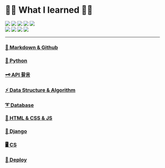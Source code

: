 # 👩‍💻 What I learned 📒🚩


<img src="https://img.shields.io/badge/GitHub-181717?style=for-the-badge&logo=GitHub&logoColor=white"/> <img src="https://img.shields.io/badge/Markdown-000000?style=for-the-badge&logo=Markdown&logoColor=white"/> <img src="https://img.shields.io/badge/PYTHON-3776AB?style=for-the-badge&logo=Python&logoColor=white"/> <img src="https://img.shields.io/badge/SQLite-003B57?style=for-the-badge&logo=SQLite&logoColor=white"/> <img src="https://img.shields.io/badge/MySQL-4479A1?style=for-the-badge&logo=MySQL&logoColor=white"/><br><img src="https://img.shields.io/badge/HTML-E34F26?style=for-the-badge&logo=HTML5&logoColor=white"/> <img src="https://img.shields.io/badge/CSS-1572B6?style=for-the-badge&logo=CSS3&logoColor=white"/> <img src="https://img.shields.io/badge/JAVASCRIPT-F7DF1E?style=for-the-badge&logo=Javascript&logoColor=white"/> <img src="https://img.shields.io/badge/DJANGO-092E20?style=for-the-badge&logo=django&logoColor=white">
<hr>


### [🎈 Markdown & Github](Git/README.md)

### [🌱 Python](Python/README.md)

### [🗝️ API 활용](API.md)

### [⚡ Data Structure & Algorithm](Algorithm/README.md)

### [➰ Database](Database/README.md)

### [🌈 HTML & CSS & JS](Web_front/README.md)

### [🌳 Django](Django/README.md)

### [🖥️ CS](CS/README.md)

### [🚀 Deploy](Deploy/README.md)